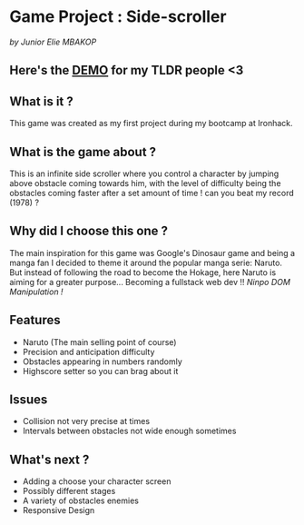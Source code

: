 # Game Project : Side-scroller

_by Junior Elie MBAKOP_

## Here's the <a href="https://juniorelie.github.io/game-project-side-scroller/">DEMO</a> for my TLDR people <3

## What is it ?

This game was created as my first project during my bootcamp at Ironhack.

## What is the game about ?

This is an infinite side scroller where you control a character by jumping above obstacle coming towards him, with the level of difficulty being the obstacles coming faster after a set amount of time ! can you beat my record (1978) ?

## Why did I choose this one ?

The main inspiration for this game was Google's Dinosaur game and being a manga fan I decided to theme it around the popular manga serie: Naruto.
But instead of following the road to become the Hokage, here Naruto is aiming for a greater purpose... Becoming a fullstack web dev !! _Ninpo DOM Manipulation !_

## Features

- Naruto (The main selling point of course)
- Precision and anticipation difficulty
- Obstacles appearing in numbers randomly
- Highscore setter so you can brag about it

## Issues

- Collision not very precise at times
- Intervals between obstacles not wide enough sometimes

## What's next ?

- Adding a choose your character screen
- Possibly different stages
- A variety of obstacles enemies
- Responsive Design
